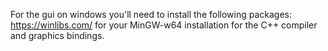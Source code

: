 For the gui on windows you'll need to install the following packages:
https://winlibs.com/ for your MinGW-w64 installation for the C++ compiler and graphics bindings.